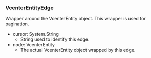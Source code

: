 ### VcenterEntityEdge
Wrapper around the VcenterEntity object. This wrapper is used for pagination.

- cursor: System.String
  - String used to identify this edge.
- node: VcenterEntity
  - The actual VcenterEntity object wrapped by this edge.
